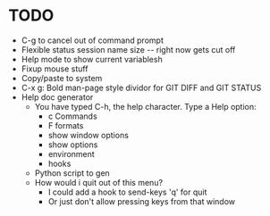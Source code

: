# TODO
  * C-g to cancel out of command prompt
  * Flexible status session name size -- right now gets cut off
  * Help mode to show current variablesh
  * Fixup mouse stuff
  * Copy/paste to system
  * C-x g:  Bold man-page style dividor for GIT DIFF and GIT STATUS
  * Help doc generator
      * You have typed C-h, the help character. Type a Help option:
          * c     Commands
          * F     formats
          * show window options
          * show options
          * environment
          * hooks
      * Python script to gen
      * How would i quit out of this menu?
          * I could add a hook to send-keys 'q' for quit
          * Or just don't allow pressing keys from that window
